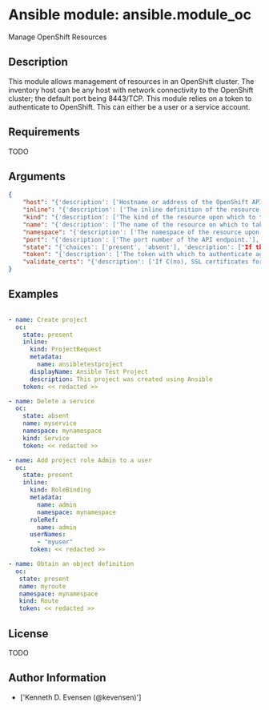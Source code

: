 # Ansible module: ansible.module_oc


Manage OpenShift Resources

## Description

This module allows management of resources in an OpenShift cluster. The inventory host can be any host with network connectivity to the OpenShift cluster; the default port being 8443/TCP.
This module relies on a token to authenticate to OpenShift. This can either be a user or a service account.

## Requirements

TODO

## Arguments

``` json
{
    "host": "{'description': ['Hostname or address of the OpenShift API endpoint. By default, this is expected to be the current inventory host.'], 'required': False, 'default': '127.0.0.1'}",
    "inline": "{'description': ['The inline definition of the resource. This is mutually exclusive with name, namespace and kind.'], 'required': False, 'aliases': ['def', 'definition']}",
    "kind": "{'description': ['The kind of the resource upon which to take action.'], 'required': True}",
    "name": "{'description': ['The name of the resource on which to take action.'], 'required': False}",
    "namespace": "{'description': ['The namespace of the resource upon which to take action.'], 'required': False}",
    "port": "{'description': ['The port number of the API endpoint.'], 'required': False, 'default': 8443}",
    "state": "{'choices': ['present', 'absent'], 'description': ["If the state is present, and the resource doesn't exist, it shall be created using the inline definition. If the state is present and the resource exists, the definition will be updated, again using an inline definition. If the state is absent, the resource will be deleted if it exists."], 'required': True}",
    "token": "{'description': ['The token with which to authenticate against the OpenShift cluster.'], 'required': True}",
    "validate_certs": "{'description': ['If C(no), SSL certificates for the target url will not be validated. This should only be used on personally controlled sites using self-signed certificates.'], 'type': 'bool', 'default': True}",
}
```

## Examples


``` yaml

- name: Create project
  oc:
    state: present
    inline:
      kind: ProjectRequest
      metadata:
        name: ansibletestproject
      displayName: Ansible Test Project
      description: This project was created using Ansible
    token: << redacted >>

- name: Delete a service
  oc:
    state: absent
    name: myservice
    namespace: mynamespace
    kind: Service
    token: << redacted >>

- name: Add project role Admin to a user
  oc:
    state: present
    inline:
      kind: RoleBinding
      metadata:
        name: admin
        namespace: mynamespace
      roleRef:
        name: admin
      userNames:
        - "myuser"
      token: << redacted >>

- name: Obtain an object definition
  oc:
   state: present
   name: myroute
   namespace: mynamespace
   kind: Route
   token: << redacted >>

```

## License

TODO

## Author Information
  - ['Kenneth D. Evensen (@kevensen)']
